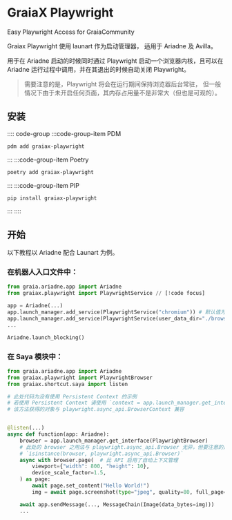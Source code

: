 # GraiaX Playwright

Easy Playwright Access for GraiaCommunity

<project-info
    name="graiax-playwright"
    license="MIT"
    version="v0.2.1"
    author="BlueGlassBlock、Red_lnn、I Love Study"
    repoUser="GraiaCommunity"
    repoName="graiax-playwright"
/>

Graiax Playwright 使用 launart 作为启动管理器， 适用于 Ariadne 及 Avilla。

用于在 Ariadne 启动的时候同时通过 Playwright 启动一个浏览器内核，且可以在
Ariadne 运行过程中调用，并在其退出的时候自动关闭 Playwright。

> 需要注意的是，Playwright 将会在运行期间保持浏览器后台常驻，
> 但一般情况下由于未开启任何页面，其内存占用量不是非常大（但也是可观的）。

## 安装

:::: code-group
:::code-group-item PDM

```bash
pdm add graiax-playwright
```

:::
:::code-group-item Poetry

```bash
poetry add graiax-playwright
```

:::
:::code-group-item PIP

```bash
pip install graiax-playwright
```

:::
::::

## 开始

以下教程以 Ariadne 配合 Launart 为例。

### 在机器人入口文件中：

```python
from graia.ariadne.app import Ariadne
from graiax.playwright import PlaywrightService // [!code focus]

app = Ariadne(...)
app.launch_manager.add_service(PlaywrightService("chromium")) # 默认值为 chromium // [!code focus]
app.launch_manager.add_service(PlaywrightService(user_data_dir="./browser_data"))  # 与上一行二选一，使用 Persistent Context // [!code focus]
...

Ariadne.launch_blocking()
```

### 在 Saya 模块中：

```python
from graia.ariadne.app import Ariadne
from graiax.playwright import PlaywrightBrowser
from graiax.shortcut.saya import listen

# 此处代码为没有使用 Persistent Context 的示例
# 若使用 Persistent Context 请使用 `context = app.launch_manager.get_interface(PlaywrightContext)`
# 该方法获得的对象与 playwright.async_api.BrowserContext 兼容


@listen(...)
async def function(app: Ariadne):
    browser = app.launch_manager.get_interface(PlaywrightBrowser)
    # 此处的 browser 之用法与 playwright.async_api.Browser 无异，但要注意的是下方代码的返回值为 False。
    # `isinstance(browser, playwright.async_api.Browser)`
    async with browser.page(  # 此 API 启用了自动上下文管理
        viewport={"width": 800, "height": 10},
        device_scale_factor=1.5,
    ) as page:
        await page.set_content("Hello World!")
        img = await page.screenshot(type="jpeg", quality=80, full_page=True, scale="device")

    await app.sendMessage(..., MessageChain(Image(data_bytes=img)))
    ...
```
